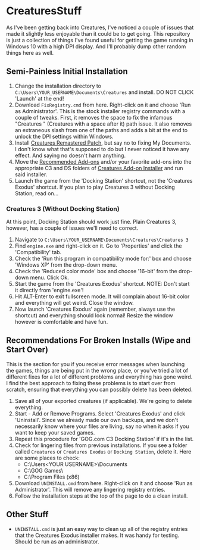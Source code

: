 # CreaturesStuff
As I've been getting back into Creatures, I've noticed a couple of issues that made it slightly less enjoyable than it could be to get going. This repository is just a collection of things I've found useful for getting the game running in Windows 10 with a high DPI display. And I'll probably dump other random things here as well.

## Semi-Painless Initial Installation
1. Change the installation directory to `C:\Users\YOUR_USERNAME\Documents\Creatures` and install. DO NOT CLICK 'Launch' at the end!
2. Download `FixRegistry.cmd` from here. Right-click on it and choose 'Run as Administrator'. This is the stock installer registry commands with a couple of tweaks. First, it removes the space to fix the infamous "Creatures " (Creatures with a space after it) path issue. It also removes an extraneous slash from one of the paths and adds a bit at the end to unlock the DPI settings within Windows.
3. Install [Creatures Remastered Patch](http://www.webpetz.com/creatures/remasters.php), but say no to fixing My Documents. I don't know what that's supposed to do but I never noticed it have any effect. And saying no doesn't harm anything.
4. Move the [Recommended Add-ons](https://creatures.wiki/Creatures_3_%26_Docking_Station_Community_Recommended_Fixes_and_Addons) and/or your favorite add-ons into the appropriate C3 and DS folders of [Creatures Add-on Installer](https://github.com/lisdude/CreaturesAddonInstaller) and run said installer.
5. Launch the game from the 'Docking Station' shortcut, not the 'Creatures Exodus' shortcut. If you plan to play Creatures 3 without Docking Station, read on...

### Creatures 3 (Without Docking Station)
At this point, Docking Station should work just fine. Plain Creatures 3, however, has a couple of issues we'll need to correct.

1. Navigate to `C:\Users\YOUR_USERNAME\Documents\Creatures\Creatures 3`
2. Find `engine.exe` and right-click on it. Go to 'Properties' and click the 'Compatibility' tab.
3. Check the 'Run this program in compatibility mode for:' box and choose 'Windows XP' from the drop-down menu.
4. Check the 'Reduced color mode' box and choose '16-bit' from the drop-down menu. Click Ok.
5. Start the game from the 'Creatures Exodus' shortcut. NOTE: Don't start it directly from 'engine.exe'!
6. Hit ALT-Enter to exit fullscreen mode. It will complain about 16-bit color and everything will get weird. Close the window.
7. Now launch 'Creatures Exodus' again (remember, always use the shortcut) and everything should look normal! Resize the window however is comfortable and have fun.

## Recommendations For Broken Installs (Wipe and Start Over)
This is the section for you if you receive error messages when launching the games, things are being put in the wrong place, or you've tried a lot of different fixes for a lot of different problems and everything has gone weird. I find the best approach to fixing these problems is to start over from scratch, ensuring that everything you can possibly delete has been deleted.

1. Save all of your exported creatures (if applicable). We're going to delete everything.
2. Start - Add or Remove Programs. Select 'Creatures Exodus' and click 'Uninstall'. Since we already made our own backups, and we don't necessarily know where your files are living, say no when it asks if you want to keep your saved games.
3. Repeat this procedure for 'GOG.com C3 Docking Station' if it's in the list.
4. Check for lingering files from previous installations. If you see a folder called `Creatures` or `Creatures Exodus` or `Docking Station`, delete it. Here are some places to check:
    - C:\Users\<YOUR USERNAME>\Documents
    - C:\GOG Games\
    - C:\Program Files (x86)
5. Download `UNINSTALL.cmd` from here. Right-click on it and choose 'Run as Administrator'. This will remove any lingering registry entries.
6. Follow the installation steps at the top of the page to do a clean install.

## Other Stuff
- `UNINSTALL.cmd` is just an easy way to clean up all of the registry entries that the Creatures Exodus installer makes. It was handy for testing. Should be run as an administrator.

